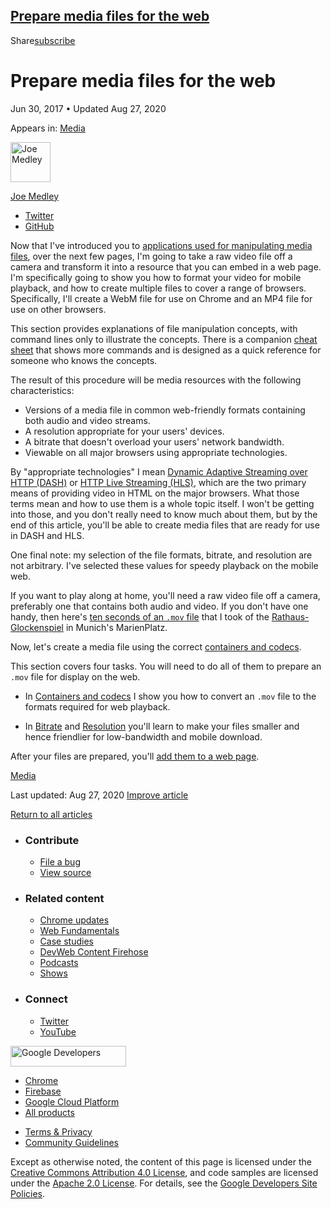 ## <a href="#prepare-media-files-for-the-web" class="w-toc__header--link">Prepare media files for the web</a>

Share<a href="/newsletter/" class="gc-analytics-event w-actions__fab w-actions__fab--subscribe"><span>subscribe</span></a>

# Prepare media files for the web

Jun 30, 2017 <span class="w-author__separator">•</span> Updated Aug 27, 2020

<span class="w-post-signpost__title">Appears in:</span> <a href="/media" class="w-post-signpost__link">Media</a>

[<img src="https://web-dev.imgix.net/image/admin/ynJFmvKEbD9diZZsTdkD.jpg?auto=format&amp;fit=crop&amp;h=64&amp;w=64" alt="Joe Medley" class="w-author__image" sizes="(min-width: 64px) 64px, calc(100vw - 48px)" srcset="https://web-dev.imgix.net/image/admin/ynJFmvKEbD9diZZsTdkD.jpg?fit=crop&amp;h=64&amp;w=64&amp;auto=format&amp;dpr=1&amp;q=75, https://web-dev.imgix.net/image/admin/ynJFmvKEbD9diZZsTdkD.jpg?fit=crop&amp;h=64&amp;w=64&amp;auto=format&amp;dpr=2&amp;q=50 2x, https://web-dev.imgix.net/image/admin/ynJFmvKEbD9diZZsTdkD.jpg?fit=crop&amp;h=64&amp;w=64&amp;auto=format&amp;dpr=3&amp;q=35 3x, https://web-dev.imgix.net/image/admin/ynJFmvKEbD9diZZsTdkD.jpg?fit=crop&amp;h=64&amp;w=64&amp;auto=format&amp;dpr=4&amp;q=23 4x, https://web-dev.imgix.net/image/admin/ynJFmvKEbD9diZZsTdkD.jpg?fit=crop&amp;h=64&amp;w=64&amp;auto=format&amp;dpr=5&amp;q=20 5x" width="64" height="64" />](/authors/joemedley/)

<a href="/authors/joemedley/" class="w-author__name-link">Joe Medley</a>

- <a href="https://twitter.com/medleyjp" class="w-author__link">Twitter</a>
- <a href="https://github.com/jpmedley" class="w-author__link">GitHub</a>

Now that I've introduced you to [applications used for manipulating media files](/media-application-basics), over the next few pages, I'm going to take a raw video file off a camera and transform it into a resource that you can embed in a web page. I'm specifically going to show you how to format your video for mobile playback, and how to create multiple files to cover a range of browsers. Specifically, I'll create a WebM file for use on Chrome and an MP4 file for use on other browsers.

This section provides explanations of file manipulation concepts, with command lines only to illustrate the concepts. There is a companion [cheat sheet](/media-cheat-sheet) that shows more commands and is designed as a quick reference for someone who knows the concepts.

The result of this procedure will be media resources with the following characteristics:

- Versions of a media file in common web-friendly formats containing both audio and video streams.
- A resolution appropriate for your users' devices.
- A bitrate that doesn't overload your users' network bandwidth.
- Viewable on all major browsers using appropriate technologies.

By "appropriate technologies" I mean [Dynamic Adaptive Streaming over HTTP (DASH)](https://developer.mozilla.org/en-US/docs/Web/HTML/DASH_Adaptive_Streaming_for_HTML_5_Video) or [HTTP Live Streaming (HLS)](https://developer.apple.com/documentation/http_live_streaming), which are the two primary means of providing video in HTML on the major browsers. What those terms mean and how to use them is a whole topic itself. I won't be getting into those, and you don't really need to know much about them, but by the end of this article, you'll be able to create media files that are ready for use in DASH and HLS.

One final note: my selection of the file formats, bitrate, and resolution are not arbitrary. I've selected these values for speedy playback on the mobile web.

If you want to play along at home, you'll need a raw video file off a camera, preferably one that contains both audio and video. If you don't have one handy, then here's [ten seconds of an `.mov` file](https://storage.googleapis.com/web-dev-assets/prepare-media/glocken.mov) that I took of the [Rathaus-Glockenspiel](https://en.wikipedia.org/wiki/Rathaus-Glockenspiel) in Munich's MarienPlatz.

Now, let's create a media file using the correct [containers and codecs](/containers-and-codecs).

This section covers four tasks. You will need to do all of them to prepare an `.mov` file for display on the web.

- In [Containers and codecs](/containers-and-codecs) I show you how to convert an `.mov` file to the formats required for web playback.

- In [Bitrate](/bitrate) and [Resolution](/resolution) you'll learn to make your files smaller and hence friendlier for low-bandwidth and mobile download.

After your files are prepared, you'll [add them to a web page](/add-media).

<a href="/tags/media/" class="w-chip">Media</a>

<span class="w-mr--sm">Last updated: Aug 27, 2020 </span>[Improve article](https://github.com/GoogleChrome/web.dev/blob/master/src/site/content/en/media/prepare-media/index.md)

<a href="/media" class="gc-analytics-event w-article-navigation__link w-article-navigation__link--back w-article-navigation__link--single">Return to all articles</a>

- ### Contribute

  - <a href="https://github.com/GoogleChrome/web.dev/issues/new?assignees=&amp;labels=bug&amp;template=bug_report.md&amp;title=" class="w-footer__linkbox-link">File a bug</a>
  - <a href="https://github.com/googlechrome/web.dev" class="w-footer__linkbox-link">View source</a>

- ### Related content

  - <a href="https://blog.chromium.org/" class="w-footer__linkbox-link">Chrome updates</a>
  - <a href="https://developers.google.com/web/" class="w-footer__linkbox-link">Web Fundamentals</a>
  - <a href="https://developers.google.com/web/showcase/" class="w-footer__linkbox-link">Case studies</a>
  - <a href="https://devwebfeed.appspot.com/" class="w-footer__linkbox-link">DevWeb Content Firehose</a>
  - <a href="/podcasts/" class="w-footer__linkbox-link">Podcasts</a>
  - <a href="/shows/" class="w-footer__linkbox-link">Shows</a>

- ### Connect

  - <a href="https://www.twitter.com/ChromiumDev" class="w-footer__linkbox-link">Twitter</a>
  - <a href="https://www.youtube.com/user/ChromeDevelopers" class="w-footer__linkbox-link">YouTube</a>

<a href="https://developers.google.com/" class="w-footer__utility-logo-link"><img src="/images/lockup-color.png" alt="Google Developers" class="w-footer__utility-logo" width="185" height="33" /></a>

- <a href="https://developer.chrome.com/" class="w-footer__utility-link">Chrome</a>
- <a href="https://firebase.google.com/" class="w-footer__utility-link">Firebase</a>
- <a href="https://cloud.google.com/" class="w-footer__utility-link">Google Cloud Platform</a>
- <a href="https://developers.google.com/products" class="w-footer__utility-link">All products</a>

<!-- -->

- <a href="https://policies.google.com/" class="w-footer__utility-link">Terms &amp; Privacy</a>
- <a href="/community-guidelines/" class="w-footer__utility-link">Community Guidelines</a>

Except as otherwise noted, the content of this page is licensed under the [Creative Commons Attribution 4.0 License](https://creativecommons.org/licenses/by/4.0/), and code samples are licensed under the [Apache 2.0 License](https://www.apache.org/licenses/LICENSE-2.0). For details, see the [Google Developers Site Policies](https://developers.google.com/terms/site-policies).
